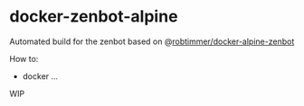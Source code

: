 # docker-zenbot-alpine
Automated build for the zenbot based on @[robtimmer/docker-alpine-zenbot](https://github.com/robtimmer/docker-alpine-zenbot "Based on") 

How to: 
  - docker ...

WIP
